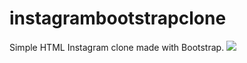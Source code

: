 # instagrambootstrapclone
Simple HTML Instagram clone made with Bootstrap.
![](https://github.com/Kodluyoruz/taskforce/raw/main/bootstrap/odev2/figures/instagrambroken.gif)
